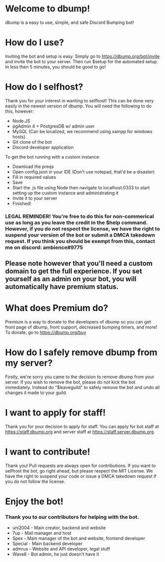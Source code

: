 # Welcome to dbump!
dbump is a easy to use, simple, and safe Discord Bumping bot!

# How do I use?
Inviting the bot and setup is easy. Simply go to https://dbump.org/bot/invite and invite the bot to your server. Then run $setup for the automated setup. In less then 5 minutes, you should be good to go!

# How do I selfhost?
Thank you for your interest in wanting to selfhost! This can be done very easily in the newest version of dbump.
You will need the following to do this, however:
- Node.JS
- pgAdmin 4 + PostgresDB w/ admin user
- MySQL (Can be localized, we recommend using xampp for windows hosts)
- Git clone of the bot
- Discord developer application

To get the bot running with a custom instance:
- Download the preqs
- Open config.json in your IDE (Don't use notepad, that'd be a disaster)
- Fill in required values
- Save
- Start the .js file using Node then navigate to localhost:0333 to start setting up the custom instance and administrating it
- Invite it to your server
- Finished!
### LEGAL REMINDER! You're free to do this for non-commerical use as long as you leave the credit in the $help command. However, if you do not respect the license, we have the right to suspend your version of the bot or submit a DMCA takedown request. If you think you should be exempt from this, contact me on discord: ambience#9775
## Please note however that you'll need a custom domain to get the full experience. If you set yourself as an admin on your bot, you will automatically have premium status.
# What does Premium do?
Premium is a way to donate to the developers of dbump so you can get front page of dbump, front support, decreased bumping timers, and more! To donate, go to https://dbump.org/buy

# How do I safely remove dbump from my server?
Firstly, we're sorry you came to the decision to remove dbump from your server. If you wish to remove the bot, please do not kick the bot immediately. Instead do "$leaveguild" to safely remove the bot and undo all changes it made to your guild.

# I want to apply for staff!
Thank you for your decision to apply for staff. You can apply for bot staff at https://staff.dbump.org and server staff at https://staff.server.dbump.org. 

# I want to contribute!
Thank you! Pull requests are always open for contributions. If you want to selfhost the bot, go right ahead, but please respect the MIT License. We have the right to suspend your code or issue a DMCA takedown request if you do not follow the license.

# Enjoy the bot!
### Thank you to our contributors for helping with the bot.
- uni2004 - Main creator, backend and website
- 7up - Mail manager and host
- Spex - Main manager of the bot and website, frontend developer
- Special - Main backend developer
- admrus - Website and API developer, legal stuff
- Wave8 - Bot admin, he just doesn't have it
